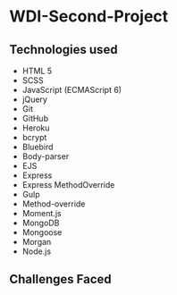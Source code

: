 # WDI-Second-Project

## Technologies used

* HTML 5
* SCSS
* JavaScript (ECMAScript 6)
* jQuery
* Git
* GitHub
* Heroku
* bcrypt
* Bluebird
* Body-parser
* EJS
* Express
* Express MethodOverride
* Gulp
* Method-override
* Moment.js
* MongoDB
* Mongoose
* Morgan
* Node.js

## Challenges Faced

